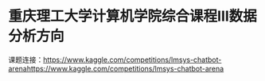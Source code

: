 重庆理工大学计算机学院综合课程Ⅲ数据分析方向
=
课题连接：https://www.kaggle.com/competitions/lmsys-chatbot-arenahttps://www.kaggle.com/competitions/lmsys-chatbot-arena
